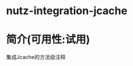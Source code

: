 nutz-integration-jcache
==================================

简介(可用性:试用)
==================================

集成Jcache的方法级注释